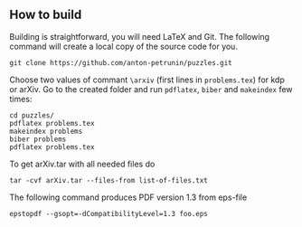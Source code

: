 ## How to build

Building is straightforward, you will need LaTeX and Git.
The following command will create a local copy of the source code for you.

`git clone https://github.com/anton-petrunin/puzzles.git`

Choose two values of commant `\arxiv` (first lines in `problems.tex`) for kdp or arXiv.
Go to the created folder and run `pdflatex`, `biber` and `makeindex` few times:

`cd puzzles/`<br/>
`pdflatex problems.tex`<br/>
`makeindex problems`<br/>
`biber problems`<br/>
`pdflatex problems.tex`<br/>

To get arXiv.tar with all needed files do

`tar -cvf arXiv.tar --files-from list-of-files.txt`

The following command produces PDF version 1.3 from eps-file

`epstopdf --gsopt=-dCompatibilityLevel=1.3 foo.eps`

